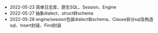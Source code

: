 * 2022-05-23 简单日志库、原生SQL、Session、Engine
* 2022-05-27 抽象dialect、struct转schema
* 2022-05-28 engine/session包装dialect和schema、Clause拆分sql及构造sql、Insert封装、Find封装